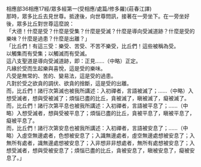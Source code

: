 相應部36相應17經/眾多經第一(受相應/處篇/修多羅)(莊春江譯)  
那時，眾多比丘去見世尊。抵達後，向世尊問訊，接著在一旁坐下。在一旁坐好後，眾多比丘對世尊這麼說：  
「大德！什麼是受？什麼是受集？什麼是受滅？什麼是導向受滅道跡？什麼是受的樂味？什麼是過患？什麼是出離？」  
「比丘們！有這三受：樂受、苦受、不苦不樂受，比丘們！這些被稱為受。  
以觸集而有受集；以觸滅而有受滅。  
這八支聖道是導向受滅道跡，即：正見……（中略）正定。  
凡緣於受而生起樂與喜悅，這是受的樂味。  
凡受是無常的、苦的、變易法，這是受的過患。  
凡對於受之欲貪的調伏、欲貪的捨斷，這是受的出離。  
而，比丘們！諸行次第滅也被我所講述：入初禪者，言語被滅了；……（中略）入想受滅者，想與受被滅了；煩惱已盡的比丘，貪被滅了，瞋被滅了，癡被滅了。  
而，比丘們！諸行次第平息也被我所講述：入初禪者，言語被平息了；……（中略）入想受滅者，想與受被平息了；煩惱已盡的比丘，貪被平息了，瞋被平息了，癡被平息了。  
而，比丘們！諸行次第安息也被我所講述：入初禪者，言語被安息了；……（中略）入虛空無邊處者，色想被安息了；入識無邊處者，虛空無邊處想被安息了；入無所有處者，識無邊處想被安息了；入非想非非想處者，無所有處想被安息了；入想受滅者，想與受被安息了；煩惱已盡的比丘，貪被安息了，瞋被安息了，癡被安息了。」  
  
  
